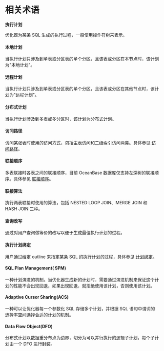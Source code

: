 相关术语 
=========================



**执行计划** 

优化器为某条 SQL 生成的执行过程，一般使用操作符树来表示。

#### **本地计划** 

当执行计划只涉及到单表或分区表的单个分区，且该表或分区在本节点时，该计划为"本地计划"。

#### **远程计划** 

当执行计划只涉及到单表或分区表的单个分区，且该表或分区在其他节点时，该计划为"远程计划"。

#### **分布式计划** 

当执行计划涉及到多表或多分区时，该计划为分布式计划。

#### **访问路径** 

访问某张表时使用的访问方式，包括主表访问和二级索引访问两类。具体参见 [访问路径](/zh-CN/9.sql-optimization-guide-1/4.sql-optimization-1/5.query-optimization-2/1.access-path-3/1.overview-16.md)。

#### **联接顺序** 

多表联接时各表之间的联接顺序，目前 OceanBase 数据库仅支持左深树的联接顺序。具体参见 [联接顺序](/zh-CN/9.sql-optimization-guide-1/4.sql-optimization-1/5.query-optimization-2/2.join-algorithm-5/3.join-order-3.md)。

#### **联接算法** 

执行两表联接时使用的算法，包括 NESTED LOOP JOIN、MERGE JOIN 和 HASH JOIN 三种。

#### **查询改写** 

通过对用户查询做等价的改写以便于生成最佳执行计划的过程。

#### **执行计划绑定** 

用户通过给定 outline 来指定某条 SQL 的执行计划的过程，具体参见 [计划绑定](/zh-CN/9.sql-optimization-guide-1/4.sql-optimization-1/6.manage-execution-plans-1/2.plan-binding-1.md)。

#### **SQL Plan Management(** **SPM)** 

一种计划演进的机制。当优化器生成新的计划时，需要通过演进机制来保证这个计划的性能不会出现回退，如果出现回退，就拒绝使用该计划，否则使用该计划。

#### **Adaptive Cursor Sharing(ACS)** 

一种可以让优化器每一个参数化 SQL 存储多个计划，并根据 SQL 语句中谓词的选择率空间选择合适的计划的机制。

#### **Data Flow Object(DFO)** 

分布式计划以数据重分布点为边界，切分为可以并行执行的逻辑子计划，每个子计划由一个 DFO 进行封装。
